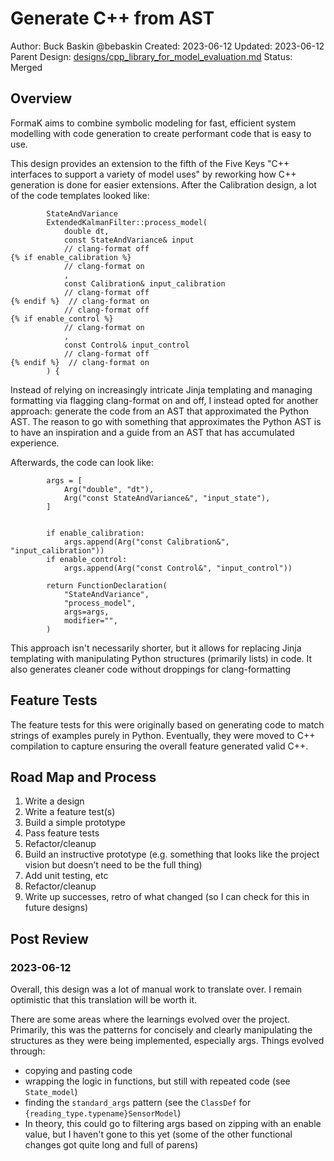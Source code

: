 # Generate C++ from AST

Author: Buck Baskin @bebaskin
Created: 2023-06-12
Updated: 2023-06-12
Parent Design: [designs/cpp_library_for_model_evaluation.md](../designs/cpp_library_for_model_evaluation.md)
Status: Merged

## Overview

FormaK aims to combine symbolic modeling for fast, efficient system modelling
with code generation to create performant code that is easy to use.

This design provides an extension to the fifth of the Five Keys
"C++ interfaces to support a variety of model uses" by reworking how C++
generation is done for easier extensions. After the Calibration design, a lot
of the code templates looked like:

```
        StateAndVariance
        ExtendedKalmanFilter::process_model(
            double dt,
            const StateAndVariance& input
            // clang-format off
{% if enable_calibration %}
            // clang-format on
            ,
            const Calibration& input_calibration
            // clang-format off
{% endif %}  // clang-format on
            // clang-format off
{% if enable_control %}
            // clang-format on
            ,
            const Control& input_control
            // clang-format off
{% endif %}  // clang-format on
        ) {
```

Instead of relying on increasingly intricate Jinja templating and managing
formatting via flagging clang-format on and off, I instead opted for another
approach: generate the code from an AST that approximated the Python AST. The
reason to go with something that approximates the Python AST is to have an
inspiration and a guide from an AST that has accumulated experience.

Afterwards, the code can look like:

```
        args = [
            Arg("double", "dt"),
            Arg("const StateAndVariance&", "input_state"),
        ]


        if enable_calibration:
            args.append(Arg("const Calibration&", "input_calibration"))
        if enable_control:
            args.append(Arg("const Control&", "input_control"))

        return FunctionDeclaration(
            "StateAndVariance",
            "process_model",
            args=args,
            modifier="",
        )
```

This approach isn't necessarily shorter, but it allows for replacing Jinja
templating with manipulating Python structures (primarily lists) in code. It
also generates cleaner code without droppings for clang-formatting

## Feature Tests

The feature tests for this were originally based on generating code to match
strings of examples purely in Python. Eventually, they were moved to C++
compilation to capture ensuring the overall feature generated valid C++.

## Road Map and Process

1. Write a design
2. Write a feature test(s)
3. Build a simple prototype
4. Pass feature tests
5. Refactor/cleanup
6. Build an instructive prototype (e.g. something that looks like the project vision but doesn’t need to be the full thing)
7. Add unit testing, etc
8. Refactor/cleanup
9. Write up successes, retro of what changed (so I can check for this in future designs)

## Post Review

### 2023-06-12

Overall, this design was a lot of manual work to translate over. I remain
optimistic that this translation will be worth it.

There are some areas where the learnings evolved over the project. Primarily,
this was the patterns for concisely and clearly manipulating the structures as
they were being implemented, especially args. Things evolved through:

- copying and pasting code
- wrapping the logic in functions, but still with repeated code (see `State_model`)
- finding the `standard_args` pattern (see the `ClassDef` for `{reading_type.typename}SensorModel`)
- In theory, this could go to filtering args based on zipping with an enable value, but I haven't gone to this yet (some of the other functional changes got quite long and full of parens)
